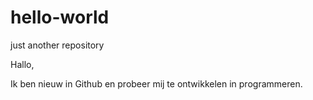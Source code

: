 # hello-world
just another repository


Hallo,

Ik ben nieuw in Github en probeer mij te ontwikkelen in programmeren.
